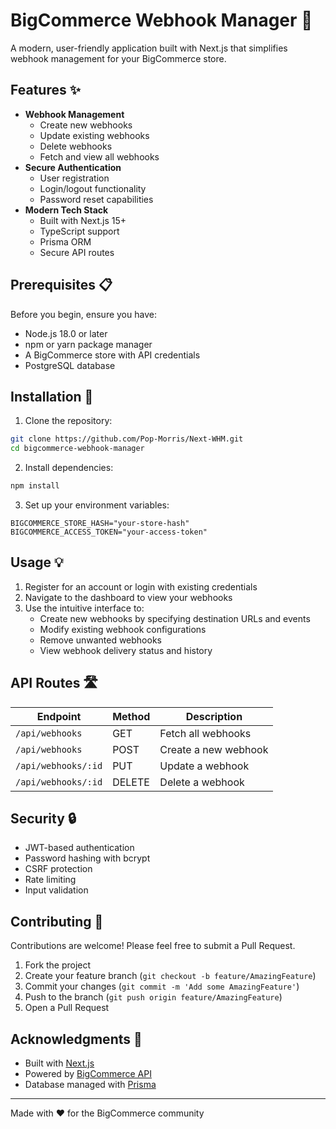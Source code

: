 # BigCommerce Webhook Manager 🔔

A modern, user-friendly application built with Next.js that simplifies webhook management for your BigCommerce store.

## Features ✨

- **Webhook Management**
  - Create new webhooks
  - Update existing webhooks
  - Delete webhooks
  - Fetch and view all webhooks
- **Secure Authentication** 
  - User registration
  - Login/logout functionality
  - Password reset capabilities
- **Modern Tech Stack**
  - Built with Next.js 15+
  - TypeScript support
  - Prisma ORM
  - Secure API routes

## Prerequisites 📋

Before you begin, ensure you have:
- Node.js 18.0 or later
- npm or yarn package manager
- A BigCommerce store with API credentials
- PostgreSQL database

## Installation 🚀

1. Clone the repository:
 ```bash
git clone https://github.com/Pop-Morris/Next-WHM.git
cd bigcommerce-webhook-manager
```
2. Install dependencies:
```bash
npm install
```

3. Set up your environment variables:
```
BIGCOMMERCE_STORE_HASH="your-store-hash"
BIGCOMMERCE_ACCESS_TOKEN="your-access-token"
```

## Usage 💡

1. Register for an account or login with existing credentials
2. Navigate to the dashboard to view your webhooks
3. Use the intuitive interface to:
   - Create new webhooks by specifying destination URLs and events
   - Modify existing webhook configurations
   - Remove unwanted webhooks
   - View webhook delivery status and history

## API Routes 🛣️

| Endpoint | Method | Description |
|----------|---------|-------------|
| `/api/webhooks` | GET | Fetch all webhooks |
| `/api/webhooks` | POST | Create a new webhook |
| `/api/webhooks/:id` | PUT | Update a webhook |
| `/api/webhooks/:id` | DELETE | Delete a webhook |

## Security 🔒

- JWT-based authentication
- Password hashing with bcrypt
- CSRF protection
- Rate limiting
- Input validation

## Contributing 🤝

Contributions are welcome! Please feel free to submit a Pull Request.

1. Fork the project
2. Create your feature branch (`git checkout -b feature/AmazingFeature`)
3. Commit your changes (`git commit -m 'Add some AmazingFeature'`)
4. Push to the branch (`git push origin feature/AmazingFeature`)
5. Open a Pull Request


## Acknowledgments 🙏

- Built with [Next.js](https://nextjs.org/)
- Powered by [BigCommerce API](https://developer.bigcommerce.com/)
- Database managed with [Prisma](https://www.prisma.io/)


---

Made with ❤️ for the BigCommerce community

